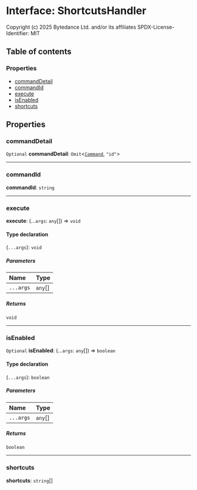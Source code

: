 # Interface: ShortcutsHandler

Copyright (c) 2025 Bytedance Ltd. and/or its affiliates
SPDX-License-Identifier: MIT

## Table of contents

### Properties

* [commandDetail](/auto-docs/fixed-layout-editor/interfaces/ShortcutsHandler.md#commanddetail)
* [commandId](/auto-docs/fixed-layout-editor/interfaces/ShortcutsHandler.md#commandid)
* [execute](/auto-docs/fixed-layout-editor/interfaces/ShortcutsHandler.md#execute)
* [isEnabled](/auto-docs/fixed-layout-editor/interfaces/ShortcutsHandler.md#isenabled)
* [shortcuts](/auto-docs/fixed-layout-editor/interfaces/ShortcutsHandler.md#shortcuts)

## Properties

### commandDetail

`Optional` **commandDetail**: `Omit`<[`Command`](/auto-docs/fixed-layout-editor/interfaces/Command-1.md), `"id"`>

***

### commandId

**commandId**: `string`

***

### execute

**execute**: (...`args`: `any`\[]) => `void`

#### Type declaration

(`...args`): `void`

##### Parameters

| Name | Type |
| :------ | :------ |
| `...args` | `any`\[] |

##### Returns

`void`

***

### isEnabled

`Optional` **isEnabled**: (...`args`: `any`\[]) => `boolean`

#### Type declaration

(`...args`): `boolean`

##### Parameters

| Name | Type |
| :------ | :------ |
| `...args` | `any`\[] |

##### Returns

`boolean`

***

### shortcuts

**shortcuts**: `string`\[]
